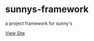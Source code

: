 # sunnys-framework
a project framework for sunny's

[View Site](https://github.com/catriveros/sunnys-framework)